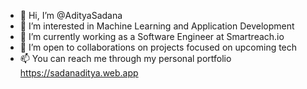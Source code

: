 - 👋 Hi, I’m @AdityaSadana
- 👀 I’m interested in Machine Learning and Application Development
- 🌱 I’m currently working as a Software Engineer at Smartreach.io
- 💞️ I’m open to collaborations on projects focused on upcoming tech
- 📫 You can reach me through my personal portfolio https://sadanaditya.web.app

<!---
AdityaSadana/AdityaSadana is a ✨ special ✨ repository because its `README.md` (this file) appears on your GitHub profile.
You can click the Preview link to take a look at your changes.
--->
